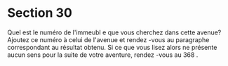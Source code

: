 # Section 30

Quel est le numéro de l'immeubl e que vous cherchez dans cette avenue? Ajoutez ce
numéro à celui de l'avenue et rendez -vous au paragraphe correspondant au résultat
obtenu. Si ce que vous lisez alors ne présente aucun sens pour la suite de votre aventure,
rendez -vous au  368 .